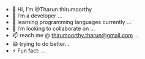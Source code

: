 - 👋 Hi, I’m @Tharun thirumoorthy 
- 👀 I’m a developer ...
- 🌱 learning programming languages currently ...
- 💞️ I’m looking to collaborate on ...
- 📫 reach me @ thirumoorthy.tharun@gmail.com ...
- 😄 trying to do better...
- ⚡ Fun fact: ...

<!---
Tharunthirumoorthy/Tharunthirumoorthy is a ✨ special ✨ repository because its `README.md` (this file) appears on your GitHub profile.
You can click the Preview link to take a look at your changes.
--->
